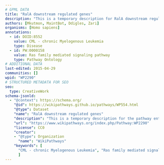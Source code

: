 ```yaml
---
# GPML DATA
title: "RalA downstream regulated genes"
description: "This is a temporary description for RalA downstream regulated genes"
authors: [Mkutmon, MaintBot, Ddigles, Zari]
organisms: [Homo sapiens]
annotations:
  - id: DOID:8552
    value: CML - chronic Myelogenous Leukemia
    type: Disease
  - id: PW:0000158
    value: Ras family mediated signaling pathway
    type: Pathway Ontology
# ADDITIONAL DATA
last-edited: 2015-04-29
communities: []
wpid: "WP2290"
# STRUCTURED METADATA FOR SEO
seo:
  type: CreativeWork
schema-jsonld:
  - "@context": https://schema.org/
    "@id": https://wikipathways.github.io/pathways/WP554.html
    "@type": Dataset
    "name": "RalA downstream regulated genes"
    "description": "This is a temporary description for the pathway entitled: RalA downstream regulated genes"
    "url": "https://www.wikipathways.org/index.php/Pathway:WP2290"
    "license": CC0
    "creator":
    - "@type": Organization
      "name": "WikiPathways"
    "keywords": [
      "CML - chronic Myelogenous Leukemia", "Ras family mediated signaling pathway",
      ]
---
```

